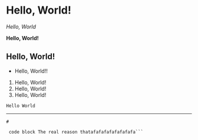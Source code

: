 
# Hello, World!
*Hello, World*

**Hello, World!**
## Hello, World!
* Hello, World!!
1. Hello, World!
2. Hello, World!
3. Hello, World!

`Hello World`

---
```
#

 code block The real reason thatafafafafafafafafa```
